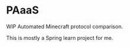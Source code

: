 # PAaaS
WIP Automated Minecraft protocol comparison.

This is mostly a Spring learn project for me.
